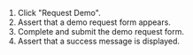 1. Click "Request Demo".
2. Assert that a demo request form appears.
3. Complete and submit the demo request form.
4. Assert that a success message is displayed.